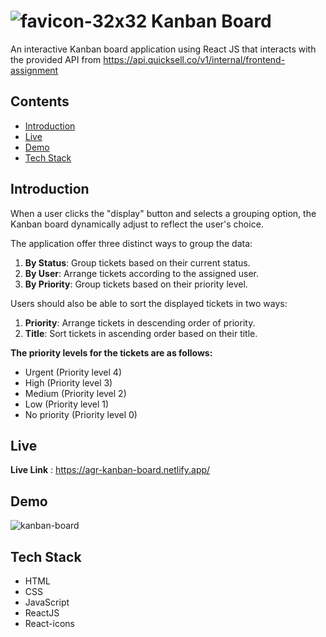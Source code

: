 # ![favicon-32x32](https://github.com/agrSaket/Kanban-Board/assets/134057654/67ba83ff-2fde-4857-87f3-75ddce33cacc) Kanban Board
An interactive Kanban board application using React JS that interacts with the provided API from  https://api.quicksell.co/v1/internal/frontend-assignment

## Contents 
- [Introduction](#introduction)
- [Live](#live)
- [Demo](#demo)
- [Tech Stack](#tech-stack)

## Introduction 
When a user clicks the "display" button and selects a grouping option, the Kanban board dynamically adjust to reflect the user's choice.

The application offer three distinct ways to group the data:

1. **By Status**: Group tickets based on their current status.
2. **By User**: Arrange tickets according to the assigned user.
3. **By Priority**: Group tickets based on their priority level.

Users should also be able to sort the displayed tickets in two ways:

1. **Priority**: Arrange tickets in descending order of priority.
2. **Title**: Sort tickets in ascending order based on their title.

**The priority levels for the tickets are as follows:**
- Urgent (Priority level 4)
- High (Priority level 3)
- Medium (Priority level 2)
- Low (Priority level 1)
- No priority (Priority level 0)


## Live 
**Live Link** : https://agr-kanban-board.netlify.app/

## Demo
![kanban-board](https://github.com/agrSaket/Kanban-Board/assets/134057654/96467fac-deda-46eb-84e0-e642440b6c79)


## Tech Stack
- HTML
- CSS
- JavaScript
- ReactJS
- React-icons
